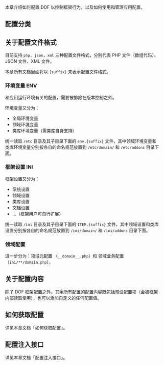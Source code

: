 本章介绍如何配置 DOF 以控制框架行为，以及如何使用和管理应用配置。

## 配置分类

## 关于配置文件格式

目前支持 `php`，`json`，`xml` 三种配置文件格式，分别代表 PHP 文件（数组代码）、JSON 文件、XML 文件。

本章所有文档里面将以 `{suffix}` 来表示配置文件格式。

### 环境变量 ENV

和应用运行环境有关的配置，需要被排除在版本控制之外。

环境变量又分为：

- 全局环境变量
- 领域环境变量
- 类库环境变量（需类库自身支持）

统一读取  `/etc` 目录及其子目录下面的 `env.{suffix}` 文件，其中领域环境变量和类库环境变量分别按各自的命名规范放置到 `/etc/domain/` 和 `/etc/addons` 目录下面。

### 框架设置 INI

框架设置又分为：

- 系统设置
- 领域设置
- 类库设置
- 文档设置
- ...（框架用户可自行扩展）

统一读取  `/ini` 目录及其子目录下面的 `ITEM.{suffix}` 文件，其中领域设置和类库设置分别按各自的命名规范放置到 `/ini/domain/` 和 `/ini/addons` 目录下面。

### 领域配置

进一步分为：领域元配置 （`__domain__.php`）和 领域业务配置（`ini/**/domain.php`）。

## 关于配置内容

除了 DOF 框架配置之外，其余所有配置的配置内容既包括预设配置项（会被框架内部读取使用），也可以添加自定义的任何配置值。

## 如何获取配置

详见本章文档「如何获取配置」。

## 配置注入接口

详见本章文档「配置注入接口」。
